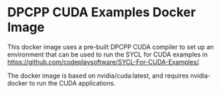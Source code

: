 DPCPP CUDA Examples Docker Image
=================================

This docker image uses a pre-built DPCPP CUDA compiler to set up an environment that can be used to run the SYCL for CUDA examples in https://github.com/codeplaysoftware/SYCL-For-CUDA-Examples/.

The docker image is based on nvidia/cuda:latest, and requires nvidia-docker to run the CUDA applications.
